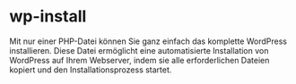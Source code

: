 # wp-install
Mit nur einer PHP-Datei können Sie ganz einfach das komplette WordPress installieren. Diese Datei ermöglicht eine automatisierte Installation von WordPress auf Ihrem Webserver, indem sie alle erforderlichen Dateien kopiert und den Installationsprozess startet.
